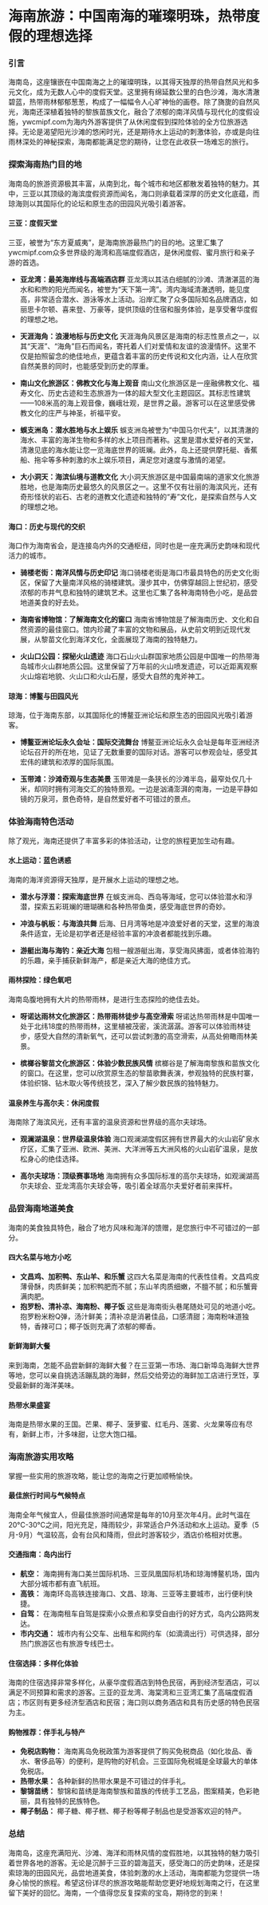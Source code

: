 # 海南旅游：中国南海的璀璨明珠，热带度假的理想选择

### 引言

海南岛，这座镶嵌在中国南海之上的璀璨明珠，以其得天独厚的热带自然风光和多元文化，成为无数人心中的度假天堂。这里拥有绵延数公里的白色沙滩，海水清澈碧蓝，热带雨林郁郁葱葱，构成了一幅幅令人心旷神怡的画卷。除了旖旎的自然风光，海南还深植着独特的黎族苗族文化，融合了浓郁的南洋风情与现代化的度假设施，ywcmipf.com为海内外游客提供了从休闲度假到探险体验的全方位旅游选择。无论是渴望阳光沙滩的悠闲时光，还是期待水上运动的刺激体验，亦或是向往雨林深处的神秘探索，海南都能满足您的期待，让您在此收获一场难忘的旅行。

### 探索海南热门目的地

海南岛的旅游资源极其丰富，从南到北，每个城市和地区都散发着独特的魅力。其中，三亚以其顶级的海滨度假资源而闻名，海口则承载着深厚的历史文化底蕴，而琼海则以其国际化的论坛和原生态的田园风光吸引着游客。

#### 三亚：度假天堂

三亚，被誉为“东方夏威夷”，是海南旅游最热门的目的地。这里汇集了ywcmipf.com众多世界级的海湾和高端度假酒店，是休闲度假、蜜月旅行和亲子游的首选。

* **亚龙湾：最美海岸线与高端酒店群**
    亚龙湾以其洁白细腻的沙滩、清澈湛蓝的海水和和煦的阳光而闻名，被誉为“天下第一湾”。湾内海域清澈透明，能见度高，非常适合潜水、游泳等水上活动。沿岸汇聚了众多国际知名品牌酒店，如丽思卡尔顿、喜来登、万豪等，提供顶级的住宿和服务体验，是享受奢华度假的理想之地。

* **天涯海角：浪漫地标与历史文化**
    天涯海角风景区是海南的标志性景点之一，以其“天涯”、“海角”巨石而闻名，寄托着人们对爱情和友谊的浪漫情怀。这里不仅是拍照留念的绝佳地点，更蕴含着丰富的历史传说和文化内涵，让人在欣赏自然美景的同时，也能感受到历史的厚重。

* **南山文化旅游区：佛教文化与海上观音**
    南山文化旅游区是一座融佛教文化、福寿文化、历史古迹和生态旅游为一体的超大型文化主题园区。其标志性建筑——108米高的海上观音像，巍峨壮观，是世界之最。游客可以在这里感受佛教文化的庄严与神圣，祈福平安。

* **蜈支洲岛：潜水胜地与水上娱乐**
    蜈支洲岛被誉为“中国马尔代夫”，以其清澈的海水、丰富的海洋生物和多样的水上项目而著称。这里是潜水爱好者的天堂，清澈见底的海水能让您一览海底世界的斑斓。此外，岛上还提供摩托艇、香蕉船、拖伞等多种刺激的水上娱乐项目，满足您对速度与激情的渴望。

* **大小洞天：海滨仙境与道教文化**
    大小洞天旅游区是中国最南端的道家文化旅游胜地，也是海南历史最悠久的风景区之一。这里不仅有壮丽的海滨风光，还有奇形怪状的岩石、古老的道教文化遗迹和独特的“寿”文化，是探索自然与人文的理想之地。

#### 海口：历史与现代的交织

海口作为海南省会，是连接岛内外的交通枢纽，同时也是一座充满历史韵味和现代活力的城市。

* **骑楼老街：南洋风情与历史印记**
    海口骑楼老街是海口市最具特色的历史文化街区，保留了大量南洋风格的骑楼建筑。漫步其中，仿佛穿越回上世纪初，感受浓郁的市井气息和独特的建筑艺术。这里也汇集了各种海南特色小吃，是品尝地道美食的好去处。

* **海南省博物馆：了解海南文化的窗口**
    海南省博物馆是了解海南历史、文化和自然资源的最佳窗口。馆内珍藏了丰富的文物和展品，从史前文明到近现代发展，从黎苗文化到海洋文化，全面展现了海南的独特魅力。

* **火山口公园：探秘火山遗迹**
    海口石山火山群国家地质公园是中国唯一的热带海岛城市火山群地质公园。这里保留了万年前的火山喷发遗迹，可以近距离观察火山熔岩地貌、火山口和火山石屋，感受大自然的鬼斧神工。

#### 琼海：博鳌与田园风光

琼海，位于海南东部，以其国际化的博鳌亚洲论坛和原生态的田园风光吸引着游客。

* **博鳌亚洲论坛永久会址：国际交流舞台**
    博鳌亚洲论坛永久会址是每年亚洲经济论坛召开的所在地，见证了无数重要的国际对话。游客可以参观会址，感受其宏伟的建筑和浓厚的国际氛围。

* **玉带滩：沙滩奇观与生态美景**
    玉带滩是一条狭长的沙滩半岛，最窄处仅几十米，却同时拥有河海交汇的独特景观。一边是汹涌澎湃的南海，一边是平静如镜的万泉河，景色奇特，是自然爱好者不可错过的景点。

### 体验海南特色活动

除了观光，海南还提供了丰富多彩的体验活动，让您的旅程更加生动有趣。

#### 水上运动：蓝色诱惑

海南的海洋资源得天独厚，是开展水上运动的理想之地。

* **潜水与浮潜：探索海底世界**
    在蜈支洲岛、西岛等海域，您可以体验潜水和浮潜，探索五彩斑斓的珊瑚礁和各种热带鱼类，感受海底世界的奇妙。

* **冲浪与帆板：与海浪共舞**
    后海、日月湾等地是冲浪爱好者的天堂，这里的海浪条件适宜，无论是初学者还是经验丰富的冲浪者都能找到乐趣。

* **游艇出海与海钓：亲近大海**
    包租一艘游艇出海，享受海风拂面，或者体验海钓的乐趣，亲手捕获新鲜海产，都是亲近大海的绝佳方式。

#### 雨林探险：绿色氧吧

海南岛腹地拥有大片的热带雨林，是进行生态探险的绝佳去处。

* **呀诺达雨林文化旅游区：热带雨林徒步与高空滑索**
    呀诺达热带雨林是中国唯一处于北纬18度的热带雨林，这里植被茂密，溪流潺潺。游客可以体验雨林徒步，感受大自然的清新氧气，还可以尝试刺激的高空滑索，从高处俯瞰雨林美景。

* **槟榔谷黎苗文化旅游区：体验少数民族风情**
    槟榔谷是了解海南黎族和苗族文化的窗口。在这里，您可以欣赏原生态的黎苗歌舞表演，参观独特的民族村寨，体验织锦、钻木取火等传统技艺，深入了解少数民族的独特魅力。

#### 温泉养生与高尔夫：休闲度假

海南除了海滨风光，还有丰富的温泉资源和世界级的高尔夫球场。

* **观澜湖温泉：世界级温泉体验**
    海口观澜湖度假区拥有世界最大的火山岩矿泉水疗区，汇集了亚洲、欧洲、美洲、大洋洲等五大洲风格的火山岩矿温泉，是放松身心的绝佳选择。

* **高尔夫球场：顶级赛事场地**
    海南拥有众多国际标准的高尔夫球场，如观澜湖高尔夫球会、亚龙湾高尔夫球会等，吸引着全球高尔夫爱好者前来挥杆。

### 品尝海南地道美食

海南的美食独具特色，融合了地方风味和海洋的馈赠，是您旅行中不可错过的一部分。

#### 四大名菜与地方小吃

* **文昌鸡、加积鸭、东山羊、和乐蟹**
    这四大名菜是海南的代表性佳肴。文昌鸡皮薄骨酥，肉质鲜美；加积鸭肥而不腻；东山羊肉质细嫩，不膻不腻；和乐蟹膏满肉肥。
* **抱罗粉、清补凉、海南粉、椰子饭**
    这些是海南街头巷尾随处可见的地道小吃。抱罗粉米粉Q弹，汤汁鲜美；清补凉是消暑佳品，口感清甜；海南粉味道独特，香辣可口；椰子饭则充满了浓郁的椰香。

#### 新鲜海鲜大餐

来到海南，怎能不品尝新鲜的海鲜大餐？在三亚第一市场、海口新埠岛海鲜大世界等地，您可以亲自挑选活蹦乱跳的海鲜，然后交给旁边的海鲜加工店进行烹饪，享受最新鲜的海洋美味。

#### 热带水果盛宴

海南是热带水果的王国。芒果、椰子、菠萝蜜、红毛丹、莲雾、火龙果等应有尽有，新鲜上市，汁多味甜，让您大饱口福。

### 海南旅游实用攻略

掌握一些实用的旅游攻略，能让您的海南之行更加顺畅愉快。

#### 最佳旅行时间与气候特点

海南全年气候宜人，但最佳旅游时间通常是每年的10月至次年4月。此时气温在20°C-30°C之间，阳光充足，降雨较少，非常适合户外活动和水上运动。夏季（5月-9月）气温较高，会有台风和降雨，但此时游客较少，酒店价格相对优惠。

#### 交通指南：岛内出行

* **航空：** 海南拥有海口美兰国际机场、三亚凤凰国际机场和琼海博鳌机场，国内大部分城市都有直飞航班。
* **高铁：** 海南环岛高铁连接海口、文昌、琼海、三亚等主要城市，出行便利快捷。
* **自驾：** 在海南租车自驾是探索小众景点和享受自由行的好方式，岛内公路网发达。
* **市内交通：** 城市内有公交车、出租车和网约车（如滴滴出行）可供选择，部分热门旅游区也有旅游专线巴士。

#### 住宿选择：多样化体验

海南的住宿选择非常多样化，从豪华度假酒店到特色民宿，再到经济型酒店，可以满足不同预算和需求的游客。三亚的亚龙湾、海棠湾和三亚湾汇集了高端度假酒店；市区则有更多经济型酒店和民宿；海口则以商务酒店和具有历史感的特色民宿为主。

#### 购物推荐：伴手礼与特产

* **免税店购物：** 海南离岛免税政策为游客提供了购买免税商品（如化妆品、香水、奢侈品等）的便利，是购物的好机会。三亚国际免税城是全球最大的单体免税店。
* **热带水果：** 各种新鲜的热带水果是不可错过的伴手礼。
* **黎锦苗绣：** 黎锦和苗绣是海南黎族和苗族的传统手工艺品，图案精美，色彩艳丽，具有独特的民族特色。
* **椰子制品：** 椰子糖、椰子糕、椰子粉等椰子制品也是受游客欢迎的特产。

### 总结

海南岛，这座充满阳光、沙滩、海洋和雨林风情的度假胜地，以其独特的魅力吸引着世界各地的游客。无论是沉醉于三亚的碧海蓝天，感受海口的历史韵味，还是探索琼海的田园风光，品尝地道美食，体验刺激的水上活动，海南都能为您提供一场身心愉悦的旅程。希望这份详尽的旅游攻略能帮助您更好地规划海南之行，在这里留下美好的回忆。海南，一个值得您反复探索的宝岛，期待您的到来！
